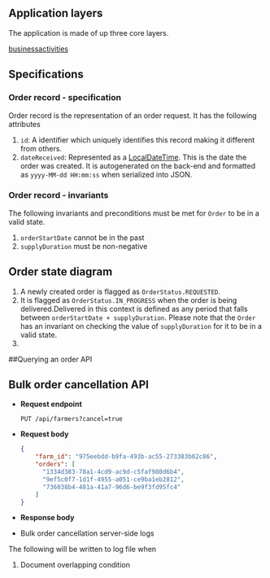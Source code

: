

## Application layers

The application is made of up three core layers.

[businessactivities](src/main/java/com/rubiconwater/codingchallenge/joshluisaac/businessactivities)

## Specifications
### Order record  - specification
Order record is the representation of an order request. It has the following attributes

1. `id`: A identifier which uniquely identifies this record making it different from others.
2. `dateReceived`: Represented as a [LocalDateTime](https://docs.oracle.com/en/java/javase/11/docs/api/java.base/java/time/LocalDateTime.html). 
   This is the date the order was created. It is autogenerated on the back-end and formatted as `yyyy-MM-dd HH:mm:ss` when serialized into JSON.
   
   
### Order record  - invariants
The following invariants and preconditions must be met for `Order` to be in a valid state.
1. `orderStartDate` cannot be in the past
2. `supplyDuration` must be non-negative
   
   
## Order state diagram
1. A newly created order is flagged as `OrderStatus.REQUESTED`.
2. It is flagged as `OrderStatus.IN_PROGRESS` when the order is being delivered.Delivered in this context is defined as any period that falls between
`orderStartDate + supplyDuration`. Please note that the `Order` has an invariant on checking the value of `supplyDuration` for it to be in a valid state. 
3. 


##Querying an order API

## Bulk order cancellation API

* __Request endpoint__

     `PUT /api/farmers?cancel=true`

* __Request body__

    ```json
    {
        "farm_id": "975eebdd-b9fa-493b-ac55-273383b02c86",
        "orders": [
          "1334d383-78a1-4cd9-ac9d-c5faf980d6b4", 
          "9ef5c0f7-1d1f-4955-a051-ce9ba1eb2812", 
          "736038b4-481a-41a7-96d6-be9f3fd95fc4"
        ]
    }
    ```
* __Response body__


* Bulk order cancellation server-side logs

The following will be written to log file when 


1. Document overlapping condition